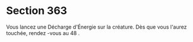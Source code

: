 # Section 363

Vous lancez une Décharge d'Énergie sur la créature. Dès que vous l'aurez touchée,
rendez -vous au  48 .